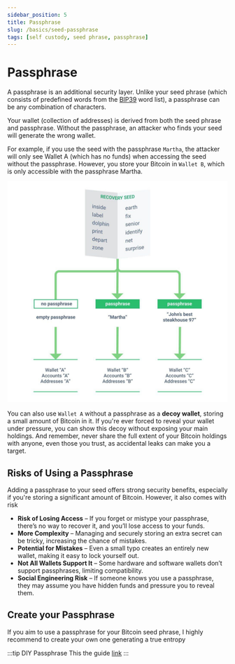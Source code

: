 ```yaml
---
sidebar_position: 5
title: Passphrase
slug: /basics/seed-passphrase
tags: [self custody, seed phrase, passphrase]
---
```


# Passphrase

A passphrase is an additional security layer. Unlike your seed phrase (which consists of predefined words from the [BIP39](https://github.com/bitcoin/bips/blob/master/bip-0039/english.txt) word list), a passphrase can be any combination of characters.

Your wallet (collection of addresses) is derived from both the seed phrase and passphrase. Without the passphrase, an attacker who finds your seed will generate the wrong wallet. 

For example, if you use the seed with the passphrase `Martha`, the attacker will only see Wallet A (which has no funds) when accessing the seed without the passphrase. However, you store your Bitcoin in `Wallet B`, which is only accessible with the passphrase Martha.

![](/img/basics/passphrase.jpg)

You can also use `Wallet A` without a passphrase as a **decoy wallet**, storing a small amount of Bitcoin in it. If you're ever forced to reveal your wallet under pressure, you can show this decoy without exposing your main holdings. And remember, never share the full extent of your Bitcoin holdings with anyone, even those you trust, as accidental leaks can make you a target.


## Risks of Using a Passphrase

Adding a passphrase to your seed offers strong security benefits, especially if you're storing a significant amount of Bitcoin. However, it also comes with risk

- **Risk of Losing Access** – If you forget or mistype your passphrase, there’s no way to recover it, and you’ll lose access to your funds.
- **More Complexity** – Managing and securely storing an extra secret can be tricky, increasing the chance of mistakes.
- **Potential for Mistakes** – Even a small typo creates an entirely new wallet, making it easy to lock yourself out.
- **Not All Wallets Support It** – Some hardware and software wallets don’t support passphrases, limiting compatibility.
- **Social Engineering Risk** – If someone knows you use a passphrase, they may assume you have hidden funds and pressure you to reveal them.


## Create your Passphrase

If you aim to use a passphrase for your Bitcoin seed phrase, I highly recommend to create your own one generating a true entropy

:::tip DIY Passphrase
This the guide [link](/docs/passphrase)
:::